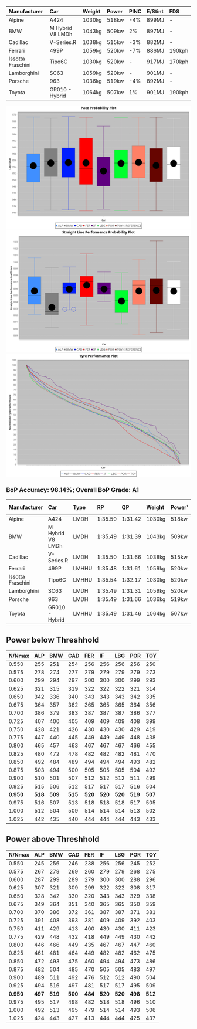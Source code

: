 |Manufacturer|Car|Weight|Power|PINC|E/Stint|FDS|
|:-|:-|:-|:-|:-|:-|:-|
|Alpine|A424|1030kg|518kw|-4%|899MJ|-|
|BMW|M Hybrid V8 LMDh|1043kg|509kw|2%|897MJ|-|
|Cadillac|V-Series.R|1038kg|515kw|-3%|882MJ|-|
|Ferrari|499P|1059kg|520kw|-7%|886MJ|190kph|
|Issotta Fraschini|Tipo6C|1030kg|520kw|-|917MJ|170kph|
|Lamborghini|SC63|1059kg|520kw|-|901MJ|-|
|Porsche|963|1036kg|519kw|-4%|892MJ|-|
|Toyota|GR010 - Hybrid|1064kg|507kw|1%|901MJ|190kph|

![PACECHART](./IMG/AUTO.png)
![STRAIGHTLINEPERFORMANCECHART](./IMG/AUTO_sp.png)
![TYREPERFORMANCECHART](./IMG/AUTO_tw.png)

### BoP Accuracy: 98.14%; Overall BoP Grade: A1
|Manufacturer|Car|Type|RP|QP|Weight|Power¹|Threshhold|PINC|Power²|E/Stint|AVG Vmax|FDS|RDLC|L/Stint|BOP-Grade|ModelAccuracy|ModelPoints|Match%|
|:-|:-|:-|:-|:-|:-|:-|:-|:-|:-|:-|:-|:-|:-|:-|:-|:-|:-|:-|
|Alpine|A424|LMDH|1:35.50|1:31.42|1030kg|518kw|210.0kph|-4%|497kw|899MJ|295.09kph|-|1.03|37|~A1|81.46%|523|100.00%|
|BMW|M Hybrid V8 LMDh|LMDH|1:35.49|1:31.39|1043kg|509kw|210.0kph|2%|519kw|897MJ|291.76kph|-|1.02|37|~A1|98.60%|1690|100.00%|
|Cadillac|V-Series.R|LMDH|1:35.50|1:31.66|1038kg|515kw|210.0kph|-3%|500kw|882MJ|294.52kph|-|1.02|37|~A1|98.38%|1765|96.65%|
|Ferrari|499P|LMHHU|1:35.48|1:31.61|1059kg|520kw|210.0kph|-7%|484kw|886MJ|294.72kph|190kph|1.03|37|~A1|92.24%|2247|100.00%|
|Issotta Fraschini|Tipo6C|LMHHU|1:35.54|1:32.17|1030kg|520kw|210.0kph|-|520kw|917MJ|296.77kph|170kph|1.08|37|+A2|66.67%|96|92.46%|
|Lamborghini|SC63|LMDH|1:35.49|1:31.31|1059kg|520kw|210.0kph|-|520kw|901MJ|292.95kph|-|1.03|37|~A1|96.77%|419|96.00%|
|Porsche|963|LMDH|1:35.49|1:31.66|1036kg|519kw|210.0kph|-4%|498kw|892MJ|294.93kph|-|1.02|37|~A1|96.81%|5438|100.00%|
|Toyota|GR010 - Hybrid|LMHHU|1:35.49|1:31.46|1064kg|507kw|210.0kph|1%|512kw|901MJ|294.60kph|190kph|1.03|37|~A1|86.04%|1751|100.00%|

## Power below Threshhold
|N/Nmax|ALP|BMW|CAD|FER|IF|LBG|POR|TOY|
|:-|:-|:-|:-|:-|:-|:-|:-|:-|
|0.550|255|251|254|256|256|256|256|250|
|0.575|278|274|277|279|279|279|279|273|
|0.600|299|294|297|300|300|300|299|293|
|0.625|321|315|319|322|322|322|321|314|
|0.650|342|336|340|343|343|343|342|335|
|0.675|364|357|362|365|365|365|364|356|
|0.700|386|379|383|387|387|387|386|377|
|0.725|407|400|405|409|409|409|408|399|
|0.750|428|421|426|430|430|430|429|419|
|0.775|447|440|445|449|449|449|448|438|
|0.800|465|457|463|467|467|467|466|455|
|0.825|480|472|478|482|482|482|481|470|
|0.850|492|484|489|494|494|494|493|482|
|0.875|503|494|500|505|505|505|504|492|
|0.900|510|501|507|512|512|512|511|499|
|0.925|515|506|512|517|517|517|516|504|
|**0.950**|**518**|**509**|**515**|**520**|**520**|**520**|**519**|**507**|
|0.975|516|507|513|518|518|518|517|505|
|1.000|512|504|509|514|514|514|513|502|
|1.025|442|435|440|444|444|444|443|433|

## Power above Threshhold
|N/Nmax|ALP|BMW|CAD|FER|IF|LBG|POR|TOY|
|:-|:-|:-|:-|:-|:-|:-|:-|:-|
|0.550|245|256|246|238|256|256|245|252|
|0.575|267|279|269|260|279|279|268|275|
|0.600|287|299|289|279|300|300|288|296|
|0.625|307|321|309|299|322|322|308|317|
|0.650|328|342|330|320|343|343|329|338|
|0.675|349|364|351|340|365|365|350|359|
|0.700|370|386|372|361|387|387|371|381|
|0.725|391|408|393|381|409|409|392|403|
|0.750|411|429|413|400|430|430|411|423|
|0.775|429|448|432|418|449|449|430|442|
|0.800|446|466|449|435|467|467|447|460|
|0.825|461|481|464|449|482|482|462|475|
|0.850|472|493|475|460|494|494|473|486|
|0.875|482|504|485|470|505|505|483|497|
|0.900|489|511|492|476|512|512|490|504|
|0.925|494|516|497|481|517|517|495|509|
|**0.950**|**497**|**519**|**500**|**484**|**520**|**520**|**498**|**512**|
|0.975|495|517|498|482|518|518|496|510|
|1.000|492|513|495|479|514|514|493|506|
|1.025|424|443|427|413|444|444|425|437|
